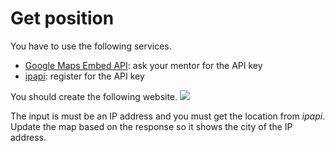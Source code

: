 # Get position
You have to use the following services.
- [Google Maps Embed API](https://developers.google.com/maps/documentation/embed/guide): ask your mentor for the API key
- [ipapi](https://ipapi.com/): register for the API key

You should create the following website.
![](../assets/screen.png)

The input is must be an IP address and you must get the location from _ipapi_. Update the map based on the response so it shows the city of the IP address.
